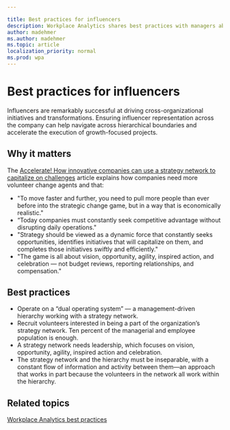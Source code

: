 ```yaml
---

title: Best practices for influencers
description: Workplace Analytics shares best practices with managers about influencers
author: madehmer
ms.author: madehmer
ms.topic: article
localization_priority: normal 
ms.prod: wpa
---
```


# Best practices for influencers

Influencers are remarkably successful at driving cross-organizational initiatives and transformations. Ensuring influencer representation across the company can help navigate across hierarchical boundaries and accelerate the execution of growth-focused projects.

## Why it matters

The [Accelerate! How innovative companies can use a strategy network to capitalize on challenges](https://insights.office.com/management-strategy/strategy-network-how-innovative-companies-capitalize/) article explains how companies need more volunteer change agents and that:

* "To move faster and further, you need to pull more people than ever before into the strategic change game, but in a way that is economically realistic."
* “Today companies must constantly seek competitive advantage without disrupting daily operations."
* "Strategy should be viewed as a dynamic force that constantly seeks opportunities, identifies initiatives that will capitalize on them, and completes those initiatives swiftly and efficiently."
* "The game is all about vision, opportunity, agility, inspired action, and celebration — not budget reviews, reporting relationships, and compensation."

## Best practices

* Operate on a “dual operating system” — a management-driven hierarchy working with a strategy network.  
* Recruit volunteers interested in being a part of the organization’s strategy network. Ten percent of the managerial and employee population is enough.  
* A strategy network needs leadership, which focuses on vision, opportunity, agility, inspired action and celebration.
* The strategy network and the hierarchy must be inseparable, with a constant flow of information and activity between them—an approach that works in part because the volunteers in the network all work within the hierarchy.

## Related topics

[Workplace Analytics best practices](gm-best-practices.md)
